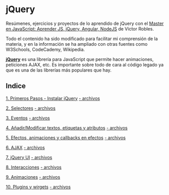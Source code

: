 # jQuery
Resúmenes, ejercicios y proyectos de lo aprendido de jQuery con el [Master en JavaScript: Aprender JS, jQuery, Angular, NodeJS](https://www.udemy.com/course/master-en-javascript-aprender-js-jquery-angular-nodejs-y-mas/) de Víctor Robles.

Todo el contenido ha sido modificado para facilitar mi comprensión de la materia, y en la información se ha ampliado con otras fuentes como W3Schools, CodeCademy, Wikipedia.


<u>**jQuery**</u> es una librería para JavaScript que permite hacer animaciones, peticiones AJAX, etc. Es importante sobre todo de cara al código legado ya que es una de las librerías más populares que hay.

## Indice

[1. Primeros Pasos - Instalar jQuery](01-primerosPasos/primerosPasos.md)
[- archivos](01-primerosPasos)

[2. Selectores](02-selectores/selectores.md)
[- archivos](02-selectores)

[3. Eventos](03-eventos/eventos.md)
[- archivos](03-eventos)

[4. Añadir/Modificar textos, etiquetas y atributos](04-textosEtiquetasAtributos/textosEtiquetasAtributos.md)
[- archivos](04-textosEtiquetasAtributos)

[5. Efectos, animaciones y callbacks en efectos](05-efectosAnimaciones)
[- archivos](05-efectosAnimaciones)

[6. AJAX](06-peticionesAjax)
[- archivos](06-peticionesAjax)

[7. jQuery UI](07-jQueryUI)
[- archivos](07-jQueryUI)

[8. Interacciones](08-Interacciones)
[- archivos](08-Interacciones)

[9. Animaciones](09-animacionesEfectos)
[- archivos](09-animacionesEfectos)

[10. Plugins y wirgets](10-PluginsWidgets)
[- archivos](10-PluginsWidgets)



